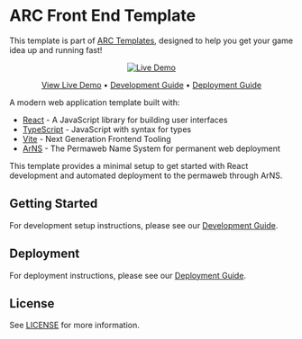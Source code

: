 # ARC Front End Template

This template is part of [ARC Templates](https://github.com/orgs/ArcAOGaming/repositories?q=template%3Atrue+archived%3Afalse), designed to help you get your game idea up and running fast!

<div align="center">

[![Live Demo](https://img.shields.io/badge/demo-live-green?style=for-the-badge)](https://game.ar.io/)

[View Live Demo](https://game.ar.io/) • [Development Guide](docs/development.md) • [Deployment Guide](docs/deployment.md)

</div>

A modern web application template built with:
- [React](https://react.dev/) - A JavaScript library for building user interfaces
- [TypeScript](https://www.typescriptlang.org/) - JavaScript with syntax for types
- [Vite](https://vitejs.dev/) - Next Generation Frontend Tooling
- [ArNS](https://ar.io/arns/) - The Permaweb Name System for permanent web deployment

This template provides a minimal setup to get started with React development and automated deployment to the permaweb through ArNS.

## Getting Started

For development setup instructions, please see our [Development Guide](docs/development.md).

## Deployment

For deployment instructions, please see our [Deployment Guide](docs/deployment.md).

## License

See [LICENSE](LICENSE) for more information.
